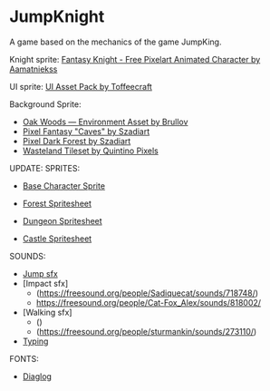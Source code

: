 # JumpKnight
A game based on the mechanics of the game JumpKing.

Knight sprite: [Fantasy Knight - Free Pixelart Animated Character by Aamatniekss](https://aamatniekss.itch.io/fantasy-knight-free-pixelart-animated-character)

UI sprite: [UI Asset Pack by Toffeecraft](https://toffeecraft.itch.io/ui-user-interface-pack-horror)

Background Sprite:
- [Oak Woods — Environment Asset by Brullov](https://brullov.itch.io/oak-woods)
- [Pixel Fantasy "Caves" by Szadiart](https://szadiart.itch.io/pixel-fantasy-caves)
- [Pixel Dark Forest by Szadiart](https://szadiart.itch.io/pixel-dark-forest)
- [Wasteland Tileset by Quintino Pixels](https://quintino-pixels.itch.io/wasteland-plataformer-tileset)



UPDATE:
SPRITES:
- [Base Character Sprite](https://otterisk.itch.io/hana-caraka-base-character)

- [Forest Spritesheet](https://pixelhouse.itch.io/underground-world-pixel-tile-sprite16x16)
- [Dungeon Spritesheet](https://incolgames.itch.io/dungeon-platformer-tile-set-pixel-art)
- [Castle Spritesheet](https://crumpaloo.itch.io/whimsy-hallow)

SOUNDS:
- [Jump sfx](https://freesound.org/people/LloydEvans09/sounds/187025/)
- [Impact sfx]
	- (https://freesound.org/people/Sadiquecat/sounds/718748/)
	- https://freesound.org/people/Cat-Fox_Alex/sounds/818002/
- [Walking sfx]
	- ()
	- (https://freesound.org/people/sturmankin/sounds/273110/)
- [Typing](https://freesound.org/people/Sky_Motion/sounds/416777/)
	
FONTS:
- [Diaglog](https://tinyworlds.itch.io/free-pixel-font-thaleah)
